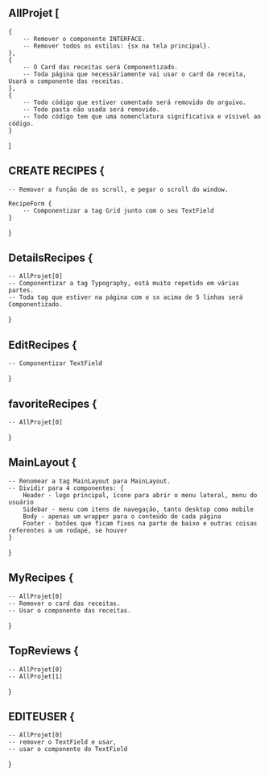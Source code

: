 ## AllProjet [
    {   
        -- Remover o componente INTERFACE.
        -- Remover todos os estilos: {sx na tela principal}.
    },
    {   
        -- O Card das receitas será Componentizado.
        -- Toda página que necessáriamente vai usar o card da receita, Usará o componente das receitas.
    },
    {
        -- Todo código que estiver comentado será removido do arguivo.
        -- Todo pasta não usada será removido.
        -- Todo código tem que uma nomenclatura significativa e vísivel ao código.
    }
]

## CREATE RECIPES {
    -- Remover a função de os scroll, e pegar o scroll do window.

    RecipeForm {
        -- Componentizar a tag Grid junto com o seu TextField
    }
}

## DetailsRecipes {
    -- AllProjet[0]
    -- Componentizar a tag Typography, está muito repetido em várias partes.
    -- Toda tag que estiver na página com o sx acima de 5 linhas será Componentizado.
}

## EditRecipes {
    -- Componentizar TextField
}

## favoriteRecipes {
    -- AllProjet[0]
}

## MainLayout {
    -- Renomear a tag MainLayout para MainLayout.
    -- Dividir para 4 componentes: {
        Header - logo principal, ícone para abrir o menu lateral, menu do usuário
        Sidebar - menu com itens de navegação, tanto desktop como mobile
        Body - apenas um wrapper para o conteúdo de cada página
        Footer - botões que ficam fixos na parte de baixo e outras coisas referentes a um rodapé, se houver
    }
}
## MyRecipes {
    -- AllProjet[0]
    -- Remover o card das receitas.
    -- Usar o componente das receitas.
}
## TopReviews {
    -- AllProjet[0]
    -- AllProjet[1]
}
## EDITEUSER {
    -- AllProjet[0]
    -- remover o TextField e usar,
    -- usar o componente do TextField
}

